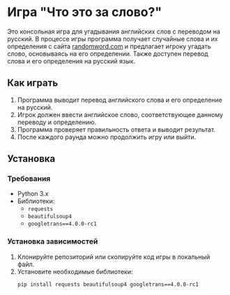 # Игра "Что это за слово?"

Это консольная игра для угадывания английских слов с переводом на русский. В процессе игры программа получает случайные слова и их определения с сайта [randomword.com](https://randomword.com/) и предлагает игроку угадать слово, основываясь на его определении. Также доступен перевод слова и его определения на русский язык.

## Как играть

1. Программа выводит перевод английского слова и его определение на русский.
2. Игрок должен ввести английское слово, соответствующее данному переводу и определению.
3. Программа проверяет правильность ответа и выводит результат.
4. После каждого раунда можно продолжить игру или выйти.

## Установка

### Требования

- Python 3.x
- Библиотеки:
  - `requests`
  - `beautifulsoup4`
  - `googletrans==4.0.0-rc1`

### Установка зависимостей

1. Клонируйте репозиторий или скопируйте код игры в локальный файл.
2. Установите необходимые библиотеки:
   ```bash
   pip install requests beautifulsoup4 googletrans==4.0.0-rc1
